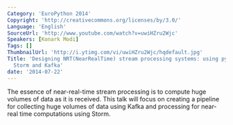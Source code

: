 ```yaml
---
Category: 'EuroPython 2014'
Copyright: 'http://creativecommons.org/licenses/by/3.0/'
Language: 'English'
SourceUrl: 'http://www.youtube.com/watch?v=uwiHZru2Wjc'
Speakers: [Konark Modi]
Tags: []
ThumbnailUrl: 'http://i.ytimg.com/vi/uwiHZru2Wjc/hqdefault.jpg'
Title: 'Designing NRT(NearRealTime) stream processing systems: using python with
  Storm and Kafka'
date: '2014-07-22'
---
```

The essence of near-real-time stream processing is to compute huge volumes of data as it is received. This talk will focus on creating a pipeline for collecting huge volumes of data using Kafka and processing for near-real time computations using Storm.
